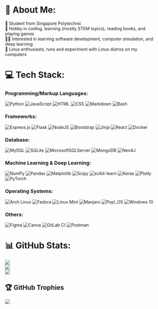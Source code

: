 # 💫 About Me:
🏫 Student from Singapore Polytechnic<br>🔭 Hobby in coding, learning (mostly STEM topics), reading books, and playing games<br>👩‍💻 Interested in learning software development, computer simulation, and deep learning<br>🐧 Linux enthusiasts, runs and experiment with Linux distros on my computers


# 💻 Tech Stack:

### Programming/Markup Languages:

![Python](https://img.shields.io/badge/python-3670A0?style=for-the-badge&logo=python&logoColor=ffdd54) ![JavaScript](https://img.shields.io/badge/javascript-%23323330.svg?style=for-the-badge&logo=javascript&logoColor=%23F7DF1E) ![HTML](https://img.shields.io/badge/HTML-%23E34F26.svg?style=for-the-badge&logo=html5&logoColor=white) ![CSS](https://img.shields.io/badge/CSS-1572B6?style=for-the-badge&logo=css3&logoColor=fff) ![Markdown](https://img.shields.io/badge/Markdown-%23000000.svg?style=for-the-badge&logo=markdown&logoColor=white) ![Bash](https://img.shields.io/badge/Bash-4EAA25?style=for-the-badge&logo=gnubash&logoColor=fff)

### Frameworks:
![Express.js](https://img.shields.io/badge/express.js-%23404d59.svg?style=for-the-badge&logo=express&logoColor=%2361DAFB) ![Flask](https://img.shields.io/badge/flask-%23000.svg?style=for-the-badge&logo=flask&logoColor=white) ![NodeJS](https://img.shields.io/badge/node.js-6DA55F?style=for-the-badge&logo=node.js&logoColor=white) ![Bootstrap](https://img.shields.io/badge/bootstrap-%238511FA.svg?style=for-the-badge&logo=bootstrap&logoColor=white) ![Jinja](https://img.shields.io/badge/jinja-white.svg?style=for-the-badge&logo=jinja&logoColor=black) ![React](https://img.shields.io/badge/react-%2320232a.svg?style=for-the-badge&logo=react&logoColor=%2361DAFB) ![Docker](https://img.shields.io/badge/docker-%230db7ed.svg?style=for-the-badge&logo=docker&logoColor=white) 

### Database:

![MySQL](https://img.shields.io/badge/mysql-4479A1.svg?style=for-the-badge&logo=mysql&logoColor=white) ![SQLite](https://img.shields.io/badge/sqlite-%2307405e.svg?style=for-the-badge&logo=sqlite&logoColor=white) ![MicrosoftSQLServer](https://img.shields.io/badge/Microsoft%20SQL%20Server-CC2927?style=for-the-badge&logo=microsoft%20sql%20server&logoColor=white) ![MongoDB](https://img.shields.io/badge/MongoDB-%234ea94b.svg?style=for-the-badge&logo=mongodb&logoColor=white) ![Neo4J](https://img.shields.io/badge/Neo4j-008CC1?style=for-the-badge&logo=neo4j&logoColor=white)

### Machine Learning & Deep Learning:

![NumPy](https://img.shields.io/badge/numpy-%23013243.svg?style=for-the-badge&logo=numpy&logoColor=white) ![Pandas](https://img.shields.io/badge/pandas-%23150458.svg?style=for-the-badge&logo=pandas&logoColor=white) ![Matplotlib](https://img.shields.io/badge/Matplotlib-%23ffffff.svg?style=for-the-badge&logo=Matplotlib&logoColor=black) ![Scipy](https://img.shields.io/badge/SciPy-%230C55A5.svg?style=for-the-badge&logo=scipy&logoColor=%white) ![scikit-learn](https://img.shields.io/badge/scikit--learn-%23F7931E.svg?style=for-the-badge&logo=scikit-learn&logoColor=white) ![Keras](https://img.shields.io/badge/Keras-%23D00000.svg?style=for-the-badge&logo=Keras&logoColor=white) ![Plotly](https://img.shields.io/badge/Plotly-%233F4F75.svg?style=for-the-badge&logo=plotly&logoColor=white) ![PyTorch](https://img.shields.io/badge/PyTorch-%23EE4C2C.svg?style=for-the-badge&logo=PyTorch&logoColor=white)

### Operating Systems:

![Arch Linux](https://img.shields.io/badge/Arch%20Linux-1793D1?style=for-the-badge&logo=arch-linux&logoColor=fff) ![Fedora](https://img.shields.io/badge/Fedora-51A2DA?style=for-the-badge&logo=fedora&logoColor=fff) ![Linux Mint](https://img.shields.io/badge/Linux%20Mint-87CF3E?style=for-the-badge&logo=linuxmint&logoColor=fff) ![Manjaro](https://img.shields.io/badge/Manjaro-35BF5C?style=for-the-badge&logo=manjaro&logoColor=fff) ![Pop!_OS](https://img.shields.io/badge/Pop!__OS-48B9C7?style=for-the-badge&logo=popos&logoColor=fff) ![Windows 10](https://img.shields.io/badge/Windows%2010-0078D6?style=for-the-badge&logo=windows10&logoColor=fff)

### Others:

![Figma](https://img.shields.io/badge/figma-%23F24E1E.svg?style=for-the-badge&logo=figma&logoColor=white) ![Canva](https://img.shields.io/badge/Canva-%2300C4CC.svg?style=for-the-badge&logo=Canva&logoColor=white) ![GitLab CI](https://img.shields.io/badge/gitlab%20CI-%23181717.svg?style=for-the-badge&logo=gitlab&logoColor=white) ![Postman](https://img.shields.io/badge/Postman-FF6C37?style=for-the-badge&logo=postman&logoColor=white)

# 📊 GitHub Stats:
![](https://github-readme-stats.vercel.app/api?username=Shawn-LJJ&theme=dark&hide_border=false&include_all_commits=true&count_private=false)<br/>
![](https://github-readme-streak-stats.herokuapp.com/?user=Shawn-LJJ&theme=dark&hide_border=false)<br/>
![](https://github-readme-stats.vercel.app/api/top-langs/?username=Shawn-LJJ&theme=dark&hide_border=false&include_all_commits=true&count_private=false&layout=compact)

## 🏆 GitHub Trophies
![](https://github-profile-trophy.vercel.app/?username=Shawn-LJJ&theme=radical&no-frame=false&no-bg=false&margin-w=4)

<!-- Proudly created with GPRM ( https://gprm.itsvg.in ) -->
